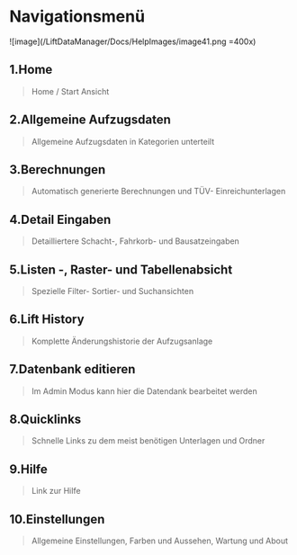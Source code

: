 # Navigationsmenü

![image](/LiftDataManager/Docs/HelpImages/image41.png =400x)  

## 1.Home

> Home / Start Ansicht

## 2.Allgemeine Aufzugsdaten

> Allgemeine Aufzugsdaten in Kategorien unterteilt

## 3.Berechnungen

> Automatisch generierte Berechnungen und TÜV- Einreichunterlagen

## 4.Detail Eingaben

> Detailliertere Schacht-, Fahrkorb- und Bausatzeingaben

## 5.Listen -, Raster- und Tabellenabsicht

> Spezielle Filter- Sortier- und Suchansichten

## 6.Lift History

> Komplette Änderungshistorie der Aufzugsanlage

## 7.Datenbank editieren

> Im Admin Modus kann hier die Datendank bearbeitet werden

## 8.Quicklinks

> Schnelle Links zu dem meist benötigen Unterlagen und Ordner

## 9.Hilfe

> Link zur Hilfe

## 10.Einstellungen

> Allgemeine Einstellungen, Farben und Aussehen, Wartung und About  

[//]: # (Tags: Navigationsmenü | Allgemeine Aufzugsdaten  | Berechnungen | Detail Eingaben | Lift History | Datenbank editieren)  
